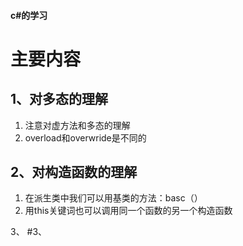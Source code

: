 ####  c#的学习
主要内容
=============
1、对多态的理解
---------------
 1. 注意对虚方法和多态的理解
 3. overload和overwride是不同的
 
2、对构造函数的理解
-----------------------
1. 在派生类中我们可以用基类的方法：basc（）
2. 用this关键词也可以调用同一个函数的另一个构造函数

3、
#3、
